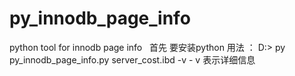 # py_innodb_page_info
python tool for innodb page info
 
首先 要安装python
用法 ：
 D:\> py py_innodb_page_info.py server_cost.ibd -v
- v 表示详细信息
